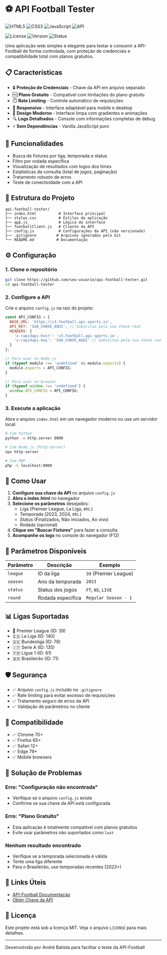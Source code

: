 # ⚽ API Football Tester

![HTML5](https://img.shields.io/badge/html5-%23E34F26.svg?style=for-the-badge&logo=html5&logoColor=white)
![CSS3](https://img.shields.io/badge/css3-%231572B6.svg?style=for-the-badge&logo=css3&logoColor=white)
![JavaScript](https://img.shields.io/badge/javascript-%23323330.svg?style=for-the-badge&logo=javascript&logoColor=%23F7DF1E)
![API](https://img.shields.io/badge/API-Football-green?style=for-the-badge)

![License](https://img.shields.io/badge/license-MIT-blue.svg?style=flat-square)
![Version](https://img.shields.io/badge/version-1.0.0-brightgreen.svg?style=flat-square)
![Status](https://img.shields.io/badge/status-active-success.svg?style=flat-square)

Uma aplicação web simples e elegante para testar e consumir a API-Football de forma controlada, com proteção de credenciais e compatibilidade total com planos gratuitos.

## 📋 Características

- 🔒 **Proteção de Credenciais** - Chave da API em arquivo separado
- 🆓 **Plano Gratuito** - Compatível com limitações do plano gratuito
- ⏱️ **Rate Limiting** - Controle automático de requisições
- 📱 **Responsivo** - Interface adaptável para mobile e desktop
- 🎨 **Design Moderno** - Interface limpa com gradientes e animações
- 🔍 **Logs Detalhados** - Console com informações completas de debug
- ⚡ **Sem Dependências** - Vanilla JavaScript puro

## 🚀 Funcionalidades

- Busca de fixtures por liga, temporada e status
- Filtro por rodada específica
- Visualização de resultados com logos dos times
- Estatísticas da consulta (total de jogos, paginação)
- Tratamento robusto de erros
- Teste de conectividade com a API

## 📁 Estrutura do Projeto

```
api-football-tester/
├── index.html          # Interface principal
├── styles.css          # Estilos da aplicação
├── app.js              # Lógica da interface
├── footballClient.js   # Cliente da API
├── config.js           # Configurações da API (não versionado)
├── .gitignore         # Arquivos ignorados pelo Git
└── README.md          # Documentação
```

## ⚙️ Configuração

### 1. Clone o repositório
```bash
git clone https://github.com/seu-usuario/api-football-tester.git
cd api-football-tester
```

### 2. Configure a API
Crie o arquivo `config.js` na raiz do projeto:

```javascript
const API_CONFIG = {
  BASE_URL: 'https://v3.football.api-sports.io',
  API_KEY: 'SUA_CHAVE_AQUI', // Substitua pela sua chave real
  HEADERS: {
    'x-rapidapi-host': 'v3.football.api-sports.io',
    'x-rapidapi-key': 'SUA_CHAVE_AQUI' // Substitua pela sua chave real
  }
};

// Para usar no Node.js
if (typeof module !== 'undefined' && module.exports) {
  module.exports = API_CONFIG;
}

// Para usar no browser
if (typeof window !== 'undefined') {
  window.API_CONFIG = API_CONFIG;
}
```

### 3. Execute a aplicação
Abra o arquivo `index.html` em um navegador moderno ou use um servidor local:

```bash
# Com Python
python -m http.server 8000

# Com Node.js (http-server)
npx http-server

# Com PHP
php -S localhost:8000
```

## 🎯 Como Usar

1. **Configure sua chave da API** no arquivo `config.js`
2. **Abra o index.html** no navegador
3. **Selecione os parâmetros** desejados:
   - Liga (Premier League, La Liga, etc.)
   - Temporada (2023, 2024, etc.)
   - Status (Finalizados, Não iniciados, Ao vivo)
   - Rodada (opcional)
4. **Clique em "Buscar Fixtures"** para fazer a consulta
5. **Acompanhe os logs** no console do navegador (F12)

## 🔧 Parâmetros Disponíveis

| Parâmetro | Descrição | Exemplo |
|-----------|-----------|---------|
| `league` | ID da liga | `39` (Premier League) |
| `season` | Ano da temporada | `2023` |
| `status` | Status dos jogos | `FT`, `NS`, `LIVE` |
| `round` | Rodada específica | `Regular Season - 1` |

## 📊 Ligas Suportadas

- 🏴󠁧󠁢󠁥󠁮󠁧󠁿 Premier League (ID: 39)
- 🇪🇸 La Liga (ID: 140) 
- 🇩🇪 Bundesliga (ID: 78)
- 🇮🇹 Serie A (ID: 135)
- 🇫🇷 Ligue 1 (ID: 61)
- 🇧🇷 Brasileirão (ID: 71)

## 🛡️ Segurança

- ✅ Arquivo `config.js` incluído no `.gitignore`
- ✅ Rate limiting para evitar excesso de requisições
- ✅ Tratamento seguro de erros da API
- ✅ Validação de parâmetros no cliente

## 📱 Compatibilidade

- ✅ Chrome 70+
- ✅ Firefox 65+
- ✅ Safari 12+
- ✅ Edge 79+
- ✅ Mobile browsers

## 🐛 Solução de Problemas

### Erro: "Configuração não encontrada"
- Verifique se o arquivo `config.js` existe
- Confirme se sua chave da API está configurada

### Erro: "Plano Gratuito"
- Esta aplicação é totalmente compatível com planos gratuitos
- Evite usar parâmetros não suportados como `last`

### Nenhum resultado encontrado
- Verifique se a temporada selecionada é válida
- Tente uma liga diferente
- Para o Brasileirão, use temporadas recentes (2023+)

## 🔗 Links Úteis

- [API-Football Documentação](https://www.api-football.com/documentation-v3)
- [Obter Chave da API](https://rapidapi.com/api-sports/api/api-football/)

## 📄 Licença

Este projeto está sob a licença MIT. Veja o arquivo `LICENSE` para mais detalhes.

---

Desenvolvido por André Batista para facilitar o teste da API-Football